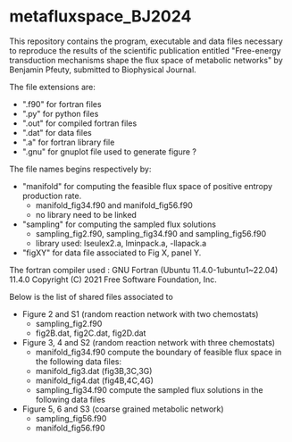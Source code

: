 # metafluxspace_BJ2024
This repository contains the program, executable and data files necessary to reproduce the results of the scientific publication entitled "Free-energy transduction mechanisms shape the flux space of metabolic networks" by Benjamin Pfeuty, submitted to Biophysical Journal.

The file extensions are:
- ".f90" for fortran files
- ".py" for python files
- ".out" for compiled fortran files
- ".dat" for data files
- ".a" for fortran library file
- ".gnu" for gnuplot file used to generate figure ?
  
The file names begins respectively by:
- "manifold" for computing the feasible flux space of positive entropy production rate.
  - manifold_fig34.f90 and manifold_fig56.f90
  - no library need to be linked
- "sampling" for computing the sampled flux solutions
  - sampling_fig2.f90, sampling_fig34.f90 and sampling_fig56.f90
  - library used: lseulex2.a, lminpack.a, -llapack.a
- "figXY" for data file associated to Fig X, panel Y.
  
The fortran compiler used :
GNU Fortran (Ubuntu 11.4.0-1ubuntu1~22.04) 11.4.0
Copyright (C) 2021 Free Software Foundation, Inc.

Below is the list of shared files associated to  
- Figure 2 and S1 (random reaction network with two chemostats)
  - sampling_fig2.f90
  - fig2B.dat, fig2C.dat, fig2D.dat
- Figure 3, 4 and S2 (random reaction network with three chemostats)
  - manifold_fig34.f90 compute the boundary of feasible flux space in the following data files:
  - manifold_fig3.dat (fig3B,3C,3G)
  - manifold_fig4.dat (fig4B,4C,4G)
  - sampling_fig34.f90 compute the sampled flux solutions in the following data files
- Figure 5, 6 and S3 (coarse grained metabolic network)
  - sampling_fig56.f90
  - manifold_fig56.f90
